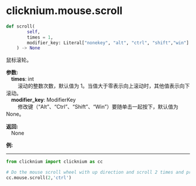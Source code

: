

# clicknium.mouse.scroll

```python
def scroll(
        self,
        times = 1,
        modifier_key: Literal["nonekey", "alt", "ctrl", "shift","win"]  = ModifierKey.NoneKey
    ) -> None
```  

鼠标滚轮。

**参数:**  
    &emsp;**times**: int  
        &emsp;&emsp; 滚动的整数次数，默认值为 1。当值大于零表示向上滚动时，其他值表示向下滚动。 
        <br/>
    &emsp;**modifier_key**: ModifierKey  
        &emsp;&emsp; 修改键（“Alt”、“Ctrl”、“Shift”、“Win”）要随单击一起按下，默认值为 None。
        <br/>

**返回:**  
    &emsp;None

**例:**
***
```python
from clicknium import clicknium as cc

# Do the mouse scroll wheel with up direction and scroll 2 times and press along with modifier key "ctrl"
cc.mouse.scroll(2,'ctrl')

```
